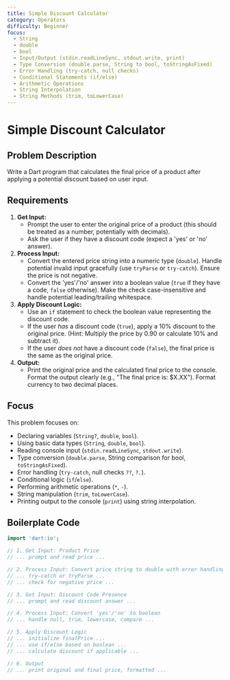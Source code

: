 ```yaml
---
title: Simple Discount Calculator
category: Operators
difficulty: Beginner
focus:
  - String
  - double
  - bool
  - Input/Output (stdin.readLineSync, stdout.write, print)
  - Type Conversion (double.parse, String to bool, toStringAsFixed)
  - Error Handling (try-catch, null checks)
  - Conditional Statements (if/else)
  - Arithmetic Operations
  - String Interpolation
  - String Methods (trim, toLowerCase)
---
```


# Simple Discount Calculator

## Problem Description

Write a Dart program that calculates the final price of a product after applying a potential discount based on user input.

## Requirements

1.  **Get Input:**
    *   Prompt the user to enter the original price of a product (this should be treated as a number, potentially with decimals).
    *   Ask the user if they have a discount code (expect a 'yes' or 'no' answer).
2.  **Process Input:**
    *   Convert the entered price string into a numeric type (`double`). Handle potential invalid input gracefully (use `tryParse` or `try-catch`). Ensure the price is not negative.
    *   Convert the 'yes'/'no' answer into a boolean value (`true` if they have a code, `false` otherwise). Make the check case-insensitive and handle potential leading/trailing whitespace.
3.  **Apply Discount Logic:**
    *   Use an `if` statement to check the boolean value representing the discount code.
    *   If the user *has* a discount code (`true`), apply a 10% discount to the original price. (Hint: Multiply the price by 0.90 or calculate 10% and subtract it).
    *   If the user *does not* have a discount code (`false`), the final price is the same as the original price.
4.  **Output:**
    *   Print the original price and the calculated final price to the console. Format the output clearly (e.g., "The final price is: $X.XX"). Format currency to two decimal places.

## Focus

This problem focuses on:

*   Declaring variables (`String?`, `double`, `bool`).
*   Using basic data types (`String`, `double`, `bool`).
*   Reading console input (`stdin.readLineSync`, `stdout.write`).
*   Type conversion (`double.parse`, String comparison for bool, `toStringAsFixed`).
*   Error handling (`try-catch`, null checks `??`, `?.`).
*   Conditional logic (`if`/`else`).
*   Performing arithmetic operations (`*`, `-`).
*   String manipulation (`trim`, `toLowerCase`).
*   Printing output to the console (`print`) using string interpolation.

## Boilerplate Code

```dart
import 'dart:io';

// 1. Get Input: Product Price
// ... prompt and read price ...

// 2. Process Input: Convert price string to double with error handling
// ... try-catch or tryParse ...
// ... check for negative price ...

// 3. Get Input: Discount Code Presence
// ... prompt and read discount answer ...

// 4. Process Input: Convert 'yes'/'no' to boolean
// ... handle null, trim, lowercase, compare ...

// 5. Apply Discount Logic
// ... initialize finalPrice ...
// ... use if/else based on boolean ...
// ... calculate discount if applicable ...

// 6. Output
// ... print original and final price, formatted ...

```
